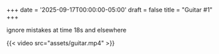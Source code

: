 +++
date = '2025-09-17T00:00:00-05:00'
draft = false
title = "Guitar #1"
+++

ignore mistakes at time 18s and elsewhere

{{< video src="assets/guitar.mp4" >}}
